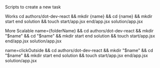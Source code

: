 Scripts to create a new task

Works
cd authors/dot-dev-react && mkdir {name} && cd {name} && mkdir start end solution && touch start/app.jsx end/app.jsx solution/app.jsx

More Scalable
name={folderName} && cd authors/dot-dev-react && mkdir "$name" && cd "$name" && mkdir start end solution && touch start/app.jsx end/app.jsx solution/app.jsx

name=clickOutside && cd authors/dot-dev-react && mkdir "$name" && cd "$name" && mkdir start end solution && touch start/app.jsx end/app.jsx solution/app.jsx

